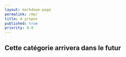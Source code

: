 ```yaml
---
layout: markdown-page
permalink: /me/
title: A propos
published: true
priority: 0.8
---
```


## Cette catégorie arrivera dans le futur